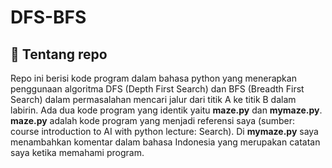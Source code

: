 # DFS-BFS

## :triangular_flag_on_post: Tentang repo
Repo ini berisi kode program dalam bahasa python yang menerapkan penggunaan algoritma DFS (Depth First Search) dan BFS (Breadth First Search) dalam permasalahan mencari jalur dari titik A ke titik B dalam labirin. Ada dua kode program yang identik yaitu **maze.py** dan **mymaze.py**. **maze.py** adalah kode program yang menjadi referensi saya (sumber: course introduction to AI with python lecture: Search). Di **mymaze.py** saya menambahkan komentar dalam bahasa Indonesia yang merupakan catatan saya ketika memahami program.
